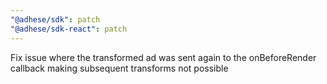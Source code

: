 ```yaml
---
"@adhese/sdk": patch
"@adhese/sdk-react": patch
---
```


Fix issue where the transformed ad was sent again to the onBeforeRender callback making subsequent transforms not possible
